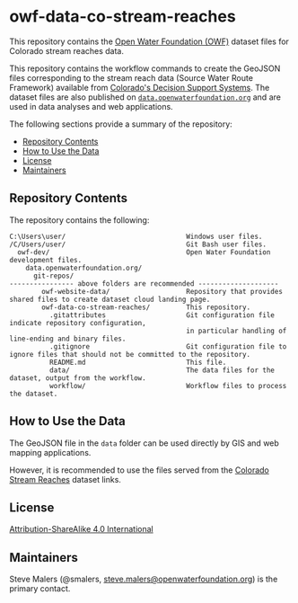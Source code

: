 # owf-data-co-stream-reaches #

This repository contains the [Open Water Foundation (OWF)](https://openwaterfoundation.org)
dataset files for Colorado stream reaches data.

This repository contains the workflow commands to create the GeoJSON files
corresponding to the stream reach data (Source Water Route Framework) available
from [Colorado's Decision Support Systems](https://cdss.colorado.gov/gis-data/gis-data-by-category).
The dataset files are also published on
[`data.openwaterfoundation.org`](https://data.openwaterfoundation.org)
and are used in data analyses and web applications.

The following sections provide a summary of the repository:

* [Repository Contents](#repository-contents)
* [How to Use the Data](#how-to-use-the-data)
* [License](#license)
* [Maintainers](#maintainers)

## Repository Contents ##

The repository contains the following:

```text
C:\Users\user/                              Windows user files.
/C/Users/user/                              Git Bash user files.
  owf-dev/                                  Open Water Foundation development files.
    data.openwaterfoundation.org/
      git-repos/
---------------- above folders are recommended --------------------
        owf-website-data/                   Repository that provides shared files to create dataset cloud landing page.
        owf-data-co-stream-reaches/         This repository.
          .gitattributes                    Git configuration file indicate repository configuration,
                                            in particular handling of line-ending and binary files.
          .gitignore                        Git configuration file to ignore files that should not be committed to the repository.
          README.md                         This file.
          data/                             The data files for the dataset, output from the workflow.
          workflow/                         Workflow files to process the dataset.
```

## How to Use the Data ##

The GeoJSON file in the `data` folder can be used directly by GIS and web mapping applications.

However, it is recommended to use the files served from the
[Colorado Stream Reaches](https://data.openwaterfoundation.org/state/co/dwr/stream-reaches/) dataset links.

## License ##

[Attribution-ShareAlike 4.0 International](https://creativecommons.org/licenses/by-sa/4.0/)

## Maintainers ##

Steve Malers (@smalers, steve.malers@openwaterfoundation.org) is the primary contact.
